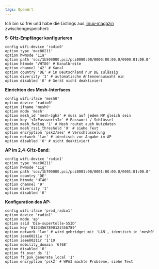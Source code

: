 ```yaml
---
tags: OpenWrt
---
```

Ich bin so frei und habe die Listings aus [linux-magazin](https://www.linux-magazin.de/ausgaben/2022/02/wlan-mesh-teil-1) zwischengespeichert:

**5-GHz-Empfänger konfigurieren**
```
config wifi-device 'radio0'
option type 'mac80211'
option hwmode '11a'
option path 'soc/1b500000.pci/pci0000:00/0000:00:00.0/0000:01:00.0'
option htmode 'VHT80' # Kanalbreite
option channel '42' # Kanal
option country 'DE' # in Deutschland nur DE zulässig
option diversity '1' # automatische Antennenauswahl ein
option disabled '0' # Gerät nicht deaktiviert
```
**Einrichten des Mesh-Interfaces**
```
config wifi-iface 'mesh0'
option device 'radio0'
option ifname 'mesh0'
option mode 'mesh'
option mesh_id 'mesh-5ghz' # muss auf jedem MP gleich sein
option key '<I>Passwort<I>' # Passwort / Schlüssel
option mesh_fwding '1' # Mesh routet auch Nutzdaten
option mesh_rssi_threshold '0' # siehe Text
option encryption 'psk2/aes' # Verschlüsselung
option network 'lan' # identisch zur Angabe im AP
option disabled '0' # nicht deaktiviert
```
**AP im 2,4-GHz-Band:**
```
config wifi-device 'radio1'
option type 'mac80211'
option hwmode '11g'
option path 'soc/1b700000.pci/pci0001:00/0001:00:00.0/0001:01:00.0'
option country 'DE'
option htmode 'HT40'
option channel '9'
option diversity '1'
option disabled '0'
```
**Konfiguration des AP:**
```
config wifi-iface 'prod_radio1'
option device 'radio1'
option mode 'ap'
option ssid 'Die-supertolle-SSID'
option key '01234567890123456789'
option network 'lan' # wird gebridget mit 'LAN', identisch in 'mesh0'
option ieee80211w '1'
option ieee80211r '1'10
option mobility_domain '6f68'
option disabled '0'
option ft_over_ds '1'
option ft_psk_generate_local '1'
option encryption 'psk2' # WPA3 machte Probleme, siehe Text
```
